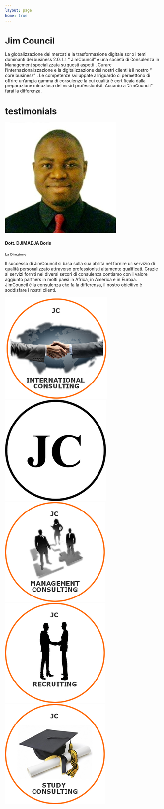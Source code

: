 ```yaml
---
layout: page
home: true
---
```

<div class="container">
    <div class="row">
        <div class="col-md-9 col-md-offset-2">
            <div class="about textcontent wow fadeInDown">
                <h1>Jim Council</h1>
                <p>La globalizzazione dei mercati e la trasformazione digitale sono i temi dominanti dei business 2.0. 
                La “ JimCouncil” è una società di Consulenza in Management specializzata su questi aspetti . 
                Curare l’internazionalizzazione e la digitalizzazione dei nostri clienti è il nostro “ core business” . 
                Le competenze sviluppate al riguardo ci permettono di offrire un’ampia gamma di consulenze la cui qualità è 
                certificata dalla preparazione minuziosa dei nostri professionisti. Accanto a “JimCouncil” farai la differenza.</p>
            </div>
        </div>
    </div>
</div>
<!--testimonials slide-->
<div class="testimonialfull">
    <div class="testimonialfull-overlay">
        <div class="container testimonialfull-data text-center wow fadeInDown">
            <h1><span>testimonials</span></h1>
            <div class="testimonialslider">
                <div>
                    <div class="section-md">
                        <div class="avtarshape">
                            <div class="losange">
                                <div class="los1"><img src="/assets/img/avatar.jpg" alt="La Direzione"/></div>
                            </div>
                        </div>
                        <h4>Dott. DJIMADJA Boris</h4>
                        <p>
                            <small>La Direzione</small>
                        </p>
                        <p>
                           Il successo di JimCouncil 
                           si basa sulla sua abilità nel fornire un servizio
                           di qualità personalizzato attraverso professionisti altamente qualificati.
                           Grazie ai servizi forniti nei diversi settori di consulenza contiamo con il
                           valore aggiunto partners in molti paesi in Africa, in America e in Europa.
                           JimCouncil è la consulenza che fa la differenza, il nostro obiettivo è soddisfare i nostri clienti.
                        </p>
                    </div>
                </div>
            </div>
        </div>
    </div>
</div>
<!--clientslider-->
<div class="clientslidersection container wow fadeInDown">
    <div class="clientslider">
        <div class="imgoverflow"><img src="/assets/img/slider/client-logo/int_cons_logo.png" alt="Client Logo"/></div>
        <div class="imgoverflow"><img src="/assets/img/slider/client-logo/logo.png" alt="Client Logo"/></div>
        <div class="imgoverflow"><img src="/assets/img/slider/client-logo/mana_logo.png" alt="Client Logo"/></div>
        <div class="imgoverflow"><img src="/assets/img/slider/client-logo/recrut_logo.png" alt="Client Logo"/></div>
        <div class="imgoverflow"><img src="/assets/img/slider/client-logo/studi_logo.png" alt="Client Logo"/></div>
    </div>
</div>
